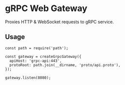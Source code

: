 gRPC Web Gateway
================

Proxies HTTP & WebSocket requests to gRPC service.

Usage
-----

```
const path = require('path');

const gateway = createGrpcGateway({
  apiHost: 'grpc-api:443',
  protoRoot: path.join(__dirname, 'proto/api.proto'),
});

gateway.listen(8080);
```

